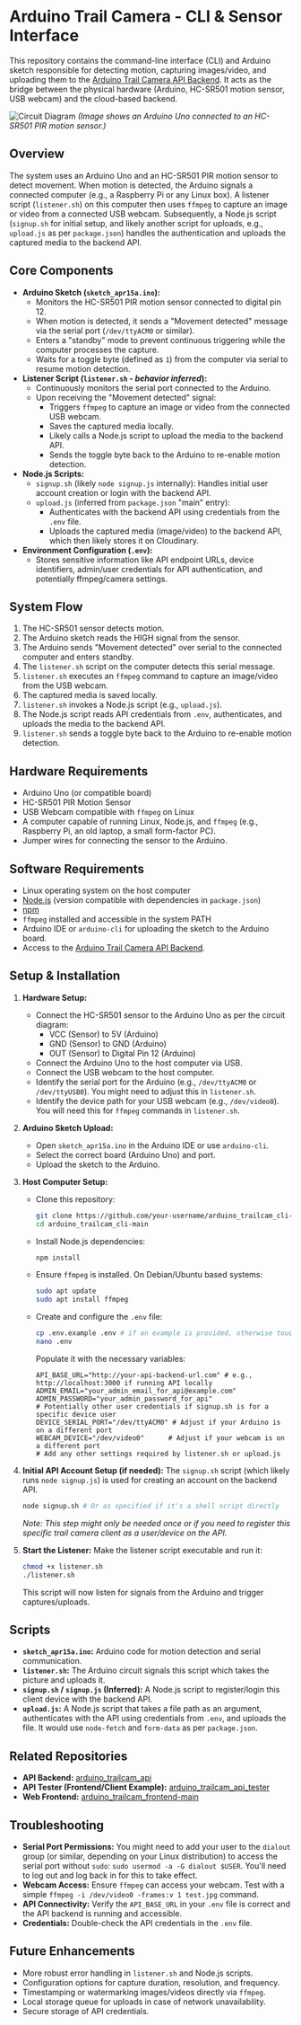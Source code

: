 # Arduino Trail Camera - CLI & Sensor Interface

This repository contains the command-line interface (CLI) and Arduino sketch responsible for detecting motion, capturing images/video, and uploading them to the [Arduino Trail Camera API Backend](https://github.com/voscarmv/arduino_trailcam_api). It acts as the bridge between the physical hardware (Arduino, HC-SR501 motion sensor, USB webcam) and the cloud-based backend.

![Circuit Diagram](./circuit.jpeg)
*(Image shows an Arduino Uno connected to an HC-SR501 PIR motion sensor.)*

## Overview

The system uses an Arduino Uno and an HC-SR501 PIR motion sensor to detect movement. When motion is detected, the Arduino signals a connected computer (e.g., a Raspberry Pi or any Linux box). A listener script (`listener.sh`) on this computer then uses `ffmpeg` to capture an image or video from a connected USB webcam. Subsequently, a Node.js script (`signup.sh` for initial setup, and likely another script for uploads, e.g., `upload.js` as per `package.json`) handles the authentication and uploads the captured media to the backend API.

## Core Components

*   **Arduino Sketch (`sketch_apr15a.ino`):**
    *   Monitors the HC-SR501 PIR motion sensor connected to digital pin 12.
    *   When motion is detected, it sends a "Movement detected" message via the serial port (`/dev/ttyACM0` or similar).
    *   Enters a "standby" mode to prevent continuous triggering while the computer processes the capture.
    *   Waits for a toggle byte (defined as `1`) from the computer via serial to resume motion detection.
*   **Listener Script (`listener.sh` - *behavior inferred*):**
    *   Continuously monitors the serial port connected to the Arduino.
    *   Upon receiving the "Movement detected" signal:
        *   Triggers `ffmpeg` to capture an image or video from the connected USB webcam.
        *   Saves the captured media locally.
        *   Likely calls a Node.js script to upload the media to the backend API.
        *   Sends the toggle byte back to the Arduino to re-enable motion detection.
*   **Node.js Scripts:**
    *   `signup.sh` (likely `node signup.js` internally): Handles initial user account creation or login with the backend API.
    *   `upload.js` (inferred from `package.json` "main" entry):
        *   Authenticates with the backend API using credentials from the `.env` file.
        *   Uploads the captured media (image/video) to the backend API, which then likely stores it on Cloudinary.
*   **Environment Configuration (`.env`):**
    *   Stores sensitive information like API endpoint URLs, device identifiers, admin/user credentials for API authentication, and potentially ffmpeg/camera settings.

## System Flow

1.  The HC-SR501 sensor detects motion.
2.  The Arduino sketch reads the HIGH signal from the sensor.
3.  The Arduino sends "Movement detected" over serial to the connected computer and enters standby.
4.  The `listener.sh` script on the computer detects this serial message.
5.  `listener.sh` executes an `ffmpeg` command to capture an image/video from the USB webcam.
6.  The captured media is saved locally.
7.  `listener.sh` invokes a Node.js script (e.g., `upload.js`).
8.  The Node.js script reads API credentials from `.env`, authenticates, and uploads the media to the backend API.
9.  `listener.sh` sends a toggle byte back to the Arduino to re-enable motion detection.

## Hardware Requirements

*   Arduino Uno (or compatible board)
*   HC-SR501 PIR Motion Sensor
*   USB Webcam compatible with `ffmpeg` on Linux
*   A computer capable of running Linux, Node.js, and `ffmpeg` (e.g., Raspberry Pi, an old laptop, a small form-factor PC).
*   Jumper wires for connecting the sensor to the Arduino.

## Software Requirements

*   Linux operating system on the host computer
*   [Node.js](https://nodejs.org/) (version compatible with dependencies in `package.json`)
*   [npm](https://www.npmjs.com/)
*   `ffmpeg` installed and accessible in the system PATH
*   Arduino IDE or `arduino-cli` for uploading the sketch to the Arduino board.
*   Access to the [Arduino Trail Camera API Backend](https://github.com/voscarmv/arduino_trailcam_api).

## Setup & Installation

1.  **Hardware Setup:**
    *   Connect the HC-SR501 sensor to the Arduino Uno as per the circuit diagram:
        *   VCC (Sensor) to 5V (Arduino)
        *   GND (Sensor) to GND (Arduino)
        *   OUT (Sensor) to Digital Pin 12 (Arduino)
    *   Connect the Arduino Uno to the host computer via USB.
    *   Connect the USB webcam to the host computer.
    *   Identify the serial port for the Arduino (e.g., `/dev/ttyACM0` or `/dev/ttyUSB0`). You might need to adjust this in `listener.sh`.
    *   Identify the device path for your USB webcam (e.g., `/dev/video0`). You will need this for `ffmpeg` commands in `listener.sh`.

2.  **Arduino Sketch Upload:**
    *   Open `sketch_apr15a.ino` in the Arduino IDE or use `arduino-cli`.
    *   Select the correct board (Arduino Uno) and port.
    *   Upload the sketch to the Arduino.

3.  **Host Computer Setup:**
    *   Clone this repository:
        ```bash
        git clone https://github.com/your-username/arduino_trailcam_cli-main.git
        cd arduino_trailcam_cli-main
        ```
    *   Install Node.js dependencies:
        ```bash
        npm install
        ```
    *   Ensure `ffmpeg` is installed. On Debian/Ubuntu based systems:
        ```bash
        sudo apt update
        sudo apt install ffmpeg
        ```
    *   Create and configure the `.env` file:
        ```bash
        cp .env.example .env # if an example is provided, otherwise touch .env
        nano .env
        ```
        Populate it with the necessary variables:
        ```env
        API_BASE_URL="http://your-api-backend-url.com" # e.g., http://localhost:3000 if running API locally
        ADMIN_EMAIL="your_admin_email_for_api@example.com"
        ADMIN_PASSWORD="your_admin_password_for_api"
        # Potentially other user credentials if signup.sh is for a specific device user
        DEVICE_SERIAL_PORT="/dev/ttyACM0" # Adjust if your Arduino is on a different port
        WEBCAM_DEVICE="/dev/video0"      # Adjust if your webcam is on a different port
        # Add any other settings required by listener.sh or upload.js
        ```

4.  **Initial API Account Setup (if needed):**
    The `signup.sh` script (which likely runs `node signup.js`) is used for creating an account on the backend API.
    ```bash
    node signup.sh # Or as specified if it's a shell script directly
    ```
    *Note: This step might only be needed once or if you need to register this specific trail camera client as a user/device on the API.*

5.  **Start the Listener:**
    Make the listener script executable and run it:
    ```bash
    chmod +x listener.sh
    ./listener.sh
    ```
    This script will now listen for signals from the Arduino and trigger captures/uploads.

## Scripts

*   **`sketch_apr15a.ino`:** Arduino code for motion detection and serial communication.
*   **`listener.sh`:** The Arduino circuit signals this script which takes the picture and uploads it.
*   **`signup.sh` / `signup.js` (Inferred):** A Node.js script to register/login this client device with the backend API.
*   **`upload.js`:** A Node.js script that takes a file path as an argument, authenticates with the API using credentials from `.env`, and uploads the file. It would use `node-fetch` and `form-data` as per `package.json`.

## Related Repositories

*   **API Backend:** [arduino_trailcam_api](https://github.com/voscarmv/arduino_trailcam_api)
*   **API Tester (Frontend/Client Example):** [arduino_trailcam_api_tester](https://github.com/voscarmv/arduino_trailcam_api_tester)
*   **Web Frontend:** [arduino_trailcam_frontend-main](<link-to-your-frontend-repo-if-public>)

## Troubleshooting

*   **Serial Port Permissions:** You might need to add your user to the `dialout` group (or similar, depending on your Linux distribution) to access the serial port without `sudo`: `sudo usermod -a -G dialout $USER`. You'll need to log out and log back in for this to take effect.
*   **Webcam Access:** Ensure `ffmpeg` can access your webcam. Test with a simple `ffmpeg -i /dev/video0 -frames:v 1 test.jpg` command.
*   **API Connectivity:** Verify the `API_BASE_URL` in your `.env` file is correct and the API backend is running and accessible.
*   **Credentials:** Double-check the API credentials in the `.env` file.

## Future Enhancements

*   More robust error handling in `listener.sh` and Node.js scripts.
*   Configuration options for capture duration, resolution, and frequency.
*   Timestamping or watermarking images/videos directly via `ffmpeg`.
*   Local storage queue for uploads in case of network unavailability.
*   Secure storage of API credentials.